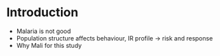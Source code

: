 # Introduction

- Malaria is not good
- Population structure affects behaviour, IR profile -> risk and response
- Why Mali for this study